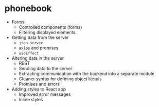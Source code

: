 # phonebook

- Forms
  - Controlled components (forms)
  - Filtering displayed elements
- Getting data from the server
  - `json-server`
  - `axios` and promises
  - `useEffect`
- Altering data in the server
  - REST
  - Sending data to the server
  - Extracting communication with the backend into a separate module
  - Cleaner syntax for defining object literals
  - Promises and errors
- Adding styles to React app
  - Improved error messages
  - Inline styles
